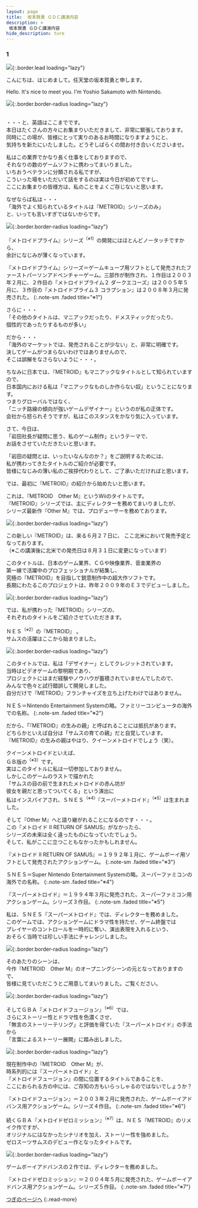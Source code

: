 ```yaml
---
layout: page
title:  坂本賀勇 ＧＤＣ講演内容
description: >
 坂本賀勇 ＧＤＣ講演内容
hide_description: ture
---
```



### 1

![](/interviews/jp/wii/slsjr3oj/vol1/img_gdc/mainvisual.jpg){:.border.lead loading="lazy"}


こんにちは、はじめまして。任天堂の坂本賀勇と申します。


Hello. It's nice to meet you. I'm Yoshio Sakamoto with Nintendo.

![](/interviews/jp/wii/slsjr3oj/vol1/img_gdc/slide01.jpg){:.border.border-radius loading="lazy"}


<br>・・・と、英語はここまでです。<br>本日はたくさんの方々にお集まりいただきまして、非常に緊張しております。<br>同時にこの場が、皆様にとって実りのあるお時間になりますようにと、<br>気持ちを新たにいたしました。どうぞしばらくの間お付き合いくださいませ。


私はこの業界でかなり長く仕事をしておりますので、<br>それなりの数のゲームソフトに携わってまいりました。<br>いちおうベテランに分類される私ですが、<br>こういった場をいただいて話をするのは実は今日が初めてですし、<br>ここにお集まりの皆様方は、私のことをよくご存じないと思います。



なぜならば私は・・・<br> 「海外でよく知られているタイトルは『METROID』シリーズのみ」<br>と、いっても言いすぎではないからです。

![](/interviews/jp/wii/slsjr3oj/vol1/img_gdc/slide02.jpg){:.border.border-radius loading="lazy"}


『メトロイドプライム』シリーズ<sup>（※1）</sup>の開発にはほとんどノータッチですから、<br>余計になじみが薄くなっています。


『メトロイドプライム』シリーズ＝ゲームキューブ用ソフトとして発売されたファーストパーソンアドベンチャーゲーム。三部作が制作され、１作目は２００３年２月に、２作目の『メトロイドプライム２ ダークエコーズ』は２００５年５月に、３作目の『メトロイドプライム３ コラプション』は２００８年３月に発売された。
{:.note-sm .faded title="※1"}




さらに・・・<br>「その他のタイトルは、マニアックだったり、ドメスティックだったり、<br>個性的であったりするものが多い」


だから・・・<br>「海外のマーケットでは、発売されることが少ない」と、非常に明確です。<br>決してゲームがつまらないわけではありませんので、<br>そこは誤解をなさらないように・・・。


ちなみに日本では、『METROID』もマニアックなタイトルとして知られていますので、<br>日本国内における私は「マニアックなものしか作らない奴」ということになります。<br>つまりグローバルではなく、<br>「ニッチ路線の傾向が強いゲームデザイナー」というのが私の正体です。<br>会社から怒られそうですが、私はこのスタンスをかなり気に入っています。


さて、今日は、<br>「岩田社長が疑問に思う、私のゲーム制作」というテーマで、<br>お話をさせていただきたいと思います。


「岩田の疑問とは、いったいなんなのか？」をご説明するためには、<br>私が携わってきたタイトルのご紹介が必要です。<br>皆様になじみの薄い私のご挨拶代わりとして、ご了承いただければと思います。


では、最初に『METROID』の紹介から始めたいと思います。


これは、『METROID　Other M』というWiiのタイトルです。<br>『METROID』シリーズでは、主にディレクターを務めてまいりましたが、<br>シリーズ最新作『Other M』では、プロデューサーを務めております。

![](/interviews/jp/wii/slsjr3oj/vol1/img_gdc/slide03.jpg){:.border.border-radius loading="lazy"}


この新しい『METROID』は、来る６月２７日に、 ここ北米において発売予定となっております。<br>（※この講演後に北米での発売日は８月３１日に変更になっています）


このタイトルは、日本のゲーム業界、ＣＧや映像業界、音楽業界の<br>第一線で活躍中のプロフェッショナルが結集し、<br>究極の『METROID』を目指して鋭意制作中の超大作ソフトです。 <br>長期にわたるこのプロジェクトは、昨年２００９年のＥ３でデビューしました。

![](/interviews/jp/wii/slsjr3oj/vol1/movie_gdc/movie001.jpg){:.border.border-radius loading="lazy"}



では、私が携わった『METROID』シリーズの、<br>それぞれのタイトルをご紹介させていただきます。


ＮＥＳ<sup>（※2）</sup>の『METROID』 。<br>サムスの活躍はここから始まりました。 

![](/interviews/jp/wii/slsjr3oj/vol1/img_gdc/slide04.jpg){:.border.border-radius loading="lazy"}


このタイトルでは、私は「デザイナー」としてクレジットされています。<br>当時はビデオゲームの黎明期であり、<br>プロジェクトにはまだ経験やノウハウが蓄積されていませんでしたので、<br>みんなで色々と試行錯誤して開発しました。<br>自分だけで『METROID』フランチャイズを立ち上げたわけではありません。


ＮＥＳ＝Nintendo Entertainment Systemの略。ファミリーコンピュータの海外での名称。
{:.note-sm .faded title="※2"}




だから、「『METROID』の生みの親」と呼ばれることには抵抗があります。<br>どちらかといえば自分は「サムスの育ての親」だと自覚しています。<br>『METROID』の生みの親はやはり、クイーンメトロイドでしょう（笑）。


クイーンメトロイドといえば、 <br>ＧＢ版の<sup>（※3）</sup>です。<br>実はこのタイトルに私は一切参加しておりません。<br>しかしこのゲームのラストで描かれた<br>「サムスの目の前で生まれたメトロイドの赤ん坊が<br>彼女を親だと思ってついてくる」という演出に<br>私はインスパイアされ、ＳＮＥＳ<sup>（※4）</sup>『スーパーメトロイド』<sup>（※5）</sup>は生まれました。


そして『Other M』へと語り継がれることになるのです・・・。<br>この『メトロイド II RETURN OF SAMUS』がなかったら、<br>シリーズの未来は全く違ったものになっていたでしょう。<br>そして、私がここに立つこともなかったかもしれません。


『メトロイド II RETURN OF SAMUS』＝１９９２年１月に、ゲームボーイ用ソフトとして発売されたアクションゲーム。
{:.note-sm .faded title="※3"}


ＳＮＥＳ＝Super Nintendo Entertainment Systemの略。スーパーファミコンの海外での名称。
{:.note-sm .faded title="※4"}


『スーパーメトロイド』＝１９９４年３月に発売された、スーパーファミコン用アクションゲーム。シリーズ３作目。
{:.note-sm .faded title="※5"}




私は、ＳＮＥＳ『スーパーメトロイド』では、ディレクターを務めました。<br>このゲームでは、アクションゲームにドラマ性を持たせ、ゲーム終盤では<br>プレイヤーのコントロールを一時的に奪い、演出表現を入れるという、<br>おそらく当時では珍しい手法にチャレンジしました。

![](/interviews/jp/wii/slsjr3oj/vol1/img_gdc/slide05.jpg){:.border.border-radius loading="lazy"}


そのあたりのシーンは、<br>今作『METROID　Other M』のオープニングシーンの元となっておりますので、<br>皆様に見ていただこうとご用意してまいりました。ご覧ください。


![](/interviews/jp/wii/slsjr3oj/vol1/movie_gdc/movie002.jpg){:.border.border-radius loading="lazy"}



そしてＧＢＡ『メトロイドフュージョン』<sup>（※6）</sup>では、<br>さらにストーリー性とドラマ性を色濃くさせ、<br>「無言のストーリーテリング」と評価を得ていた『スーパーメトロイド』の手法から<br>	「言葉によるストーリー展開」に踏み出しました。

![](/interviews/jp/wii/slsjr3oj/vol1/img_gdc/slide06.jpg){:.border.border-radius loading="lazy"}



現在制作中の『METROID　Other M』が、<br>時系列的には『スーパーメトロイド』と<br>『メトロイドフュージョン』の間に位置するタイトルであることを、<br>ここにおられる方の中には、ご存知の方もいらっしゃるのではないでしょうか？


『メトロイドフュージョン』＝２００３年２月に発売された、ゲームボーイアドバンス用アクションゲーム。シリーズ４作目。
{:.note-sm .faded title="※6"}




続くＧＢＡ『メトロイドゼロミッション』<sup>（※7）</sup>は、ＮＥＳ『METROID』のリメイク作ですが、<br>オリジナルにはなかったシナリオを加え、ストーリー性を強めました。<br>ゼロスーツサムスのデビュー作となったタイトルです。

![](/interviews/jp/wii/slsjr3oj/vol1/img_gdc/slide07.jpg){:.border.border-radius loading="lazy"}


ゲームボーイアドバンスの２作では、ディレクターを務めました。


『メトロイドゼロミッション』＝２００４年５月に発売された、ゲームボーイアドバンス用アクションゲーム。シリーズ５作目。
{:.note-sm .faded title="※7"}




[つぎのページへ](gdc2.md)
{:.read-more}




